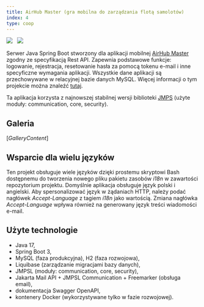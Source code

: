 ```yaml
---
title: AirHub Master (gra mobilna do zarządzania flotą samolotów)
index: 4
type: coop
---
```


[![](<https://img.shields.io/badge/github-klient%20(Android)-b07219?style=for-the-badge&logo=github>)](https://github.com/Lettulouz/AirHubMaster)
&nbsp;
[![](<https://img.shields.io/badge/github-serwer%20(Java)-b07219?style=for-the-badge&logo=github>)](https://github.com/milosz08/air-hub-master-api)
&nbsp;

Serwer Java Spring Boot stworzony dla aplikacji mobilnej [AirHub Master](https://github.com/Lettulouz/AirHubMaster)
zgodny ze specyfikacją Rest API. Zapewnia podstawowe funkcje: logowanie, rejestracja, resetowanie hasła za pomocą tokenu
e-mail i inne specyficzne wymagania aplikacji. Wszystkie dane aplikacji są przechowywane w relacyjnej bazie danych
MySQL. Więcej informacji o tym projekcie można znaleźć [tutaj](https://github.com/Lettulouz/AirHubMaster).

Ta aplikacja korzysta z najnowszej stabilnej wersji biblioteki [JMPS](https://github.com/milosz08/jmpsl) (użyte moduły:
communication, core, security).

## Galeria

$[{GalleryContent}]$

## Wsparcie dla wielu języków

Ten projekt obsługuje wiele języków dzięki prostemu skryptowi Bash dostępnemu do tworzenia nowego pliku pakietu zasobów
_i18n_ w zawartości repozytorium projektu. Domyślnie aplikacja obsługuje język polski i angielski. Aby spersonalizować
język w żądaniach HTTP, należy podać nagłówek _Accept-Language_ z tagiem _i18n_ jako wartością. Zmiana nagłówka
_Accept-Language_ wpływa również na generowany język treści wiadomości e-mail.

## Użyte technologie

- Java 17,
- Spring Boot 3,
- MySQL (faza produkcyjna), H2 (faza rozwojowa),
- Liquibase (zarządzanie migracjami bazy danych),
- JMPSL (moduły: communication, core, security),
- Jakarta Mail API + JMPSL Communication + Freemarker (obsługa email),
- dokumentacja Swagger OpenAPI,
- kontenery Docker (wykorzystywane tylko w fazie rozwojowej).
